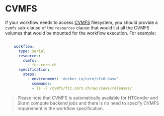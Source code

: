 # CVMFS

If your workflow needs to access [CVMFS](https://cernvm.cern.ch/portal/filesystem)
filesystem, you should provide a ``cvmfs`` sub-clause of the ``resources`` clause that
would list all the CVMFS volumes that would be mounted for the workflow execution.
For example:

```yaml hl_lines="4 5"

    workflow:
      type: serial
      resources:
        cvmfs:
          - fcc.cern.ch
      specification:
        steps:
          - environment: 'docker.io/cern/slc6-base'
            commands:
            - ls -l /cvmfs/fcc.cern.ch/sw/views/releases/
```

> Please note that CVMFS is automatically available for HTCondor and
Slurm compute backend jobs and there is no need to specify CVMFS requirement
in the workflow specification.
